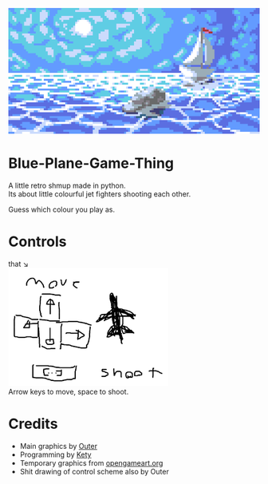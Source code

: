 ![Game logo title thing](placeholder-title.png)
# Blue-Plane-Game-Thing
A little retro shmup made in python.  
Its about little colourful jet fighters shooting each other.  
  
Guess which colour you play as.

# Controls
that ↘️  
![placeholder controls](placeholder-controls.png)  
Arrow keys to move, space to shoot.

# Credits
- Main graphics by [Outer](https://twitter.com/outertoaster)
- Programming by [Kety](https://twitter.com/ketyfolf)
- Temporary graphics from [opengameart.org](http://opengameart.org/)
- Shit drawing of control scheme also by Outer